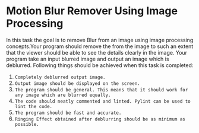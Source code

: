 # Motion Blur Remover Using Image Processing
In this task the goal is to remove Blur from an image using image processing concepts.Your program should remove the
from the image to such an extent that the viewer should be able to see the details clearly in the image. Your program
take an input blurred image and output an image which is deblurred. Following things should be achieved when this task is
completed:

1. `Completely deblurred output image.`
2. `Output image should be displayed on the screen.`
3. `The program should be general. This means that it should work for any image which are blurred equally.`
4. `The code should neatly commented and linted. Pylint can be used to lint the code.`
5. `The program should be fast and accurate.`
6. `Ringing Effect obtained after deblurring should be as minimum as possible.`
